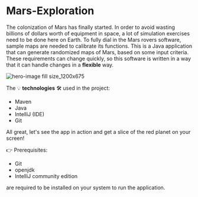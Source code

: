 # Mars-Exploration

The colonization of Mars has finally started. In order to avoid wasting billions of dollars worth of equipment in space, a lot of 
simulation exercises need to be done here on Earth. To fully dial in the Mars rovers software, sample maps are needed to calibrate
its functions. This is a Java application that can generate randomized maps of Mars, based on some input criteria. These
requirements can change quickly, so this software is written in a way that it can handle changes in a **flexible** way. 

![hero-image fill size_1200x675](https://github.com/BalintGeri/Mars-Exploration/assets/109275872/b80e9ee8-87fc-4476-99a5-7725bc1dbc57)

The 💡 **technologies** 🛠️ used in the project:

* Maven
* Java
* IntelliJ (IDE)
* Git

All great, let's see the app in action and get a slice of the red planet on your screen!

👉 Prerequisites:

* Git
* openjdk
* IntelliJ community edition

are required to be installed on your system to run the application.

